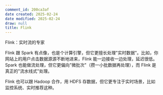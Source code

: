 ```yaml
---
comment_id: 200ca3af
date created: 2025-02-24
date modified: 2025-02-24
draw: null
title: Flink
---
```

Flink：实时流的专家

Flink 跟 Spark 有点像，也是个计算引擎，但它更擅长处理"实时数据"。比如，你网站上的用户点击数据源源不断地进来，Flink 能一边接收一边处理，延迟很低。Spark 也能做流处理，但它更偏向"微批次"（攒一小批数据再处理），而 Flink 是真正的"流水线式"处理。

Flink 也可以跟 Hadoop 合作，用 HDFS 存数据，但它更专注于实时场景，比如监控系统、实时推荐这种。
